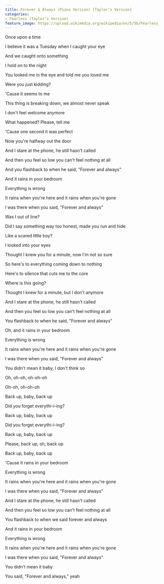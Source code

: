 ```yaml
---
title: Forever & Always (Piano Version) [Taylor’s Version]
categories:
- Fearless (Taylor’s Version)
feature_image: https://upload.wikimedia.org/wikipedia/en/5/5b/Fearless_%28Taylor%27s_Version%29_%282021_album_cover%29_by_Taylor_Swift.png
--- 
```

Once upon a time

I believe it was a Tuesday when I caught your eye

And we caught onto something

I hold on to the night

You looked me in the eye and told me you loved me

Were you just kidding?

'Cause it seems to me

This thing is breaking down, we almost never speak

I don't feel welcome anymore

What happened? Please, tell me

'Cause one second it was perfect

Now you're halfway out the door

And I stare at the phone, he still hasn't called

And then you feel so low you can't feel nothing at all

And you flashback to when he said, "Forever and always"

And it rains in your bedroom

Everything is wrong

It rains when you're here and it rains when you're gone

I was there when you said, "Forever and always"

Was I out of line?

Did I say something way too honest, made you run and hide

Like a scared little boy?

I looked into your eyes

Thought I knew you for a minute, now I'm not so sure

So here's to everything coming down to nothing

Here's to silence that cuts me to the core

Where is this going?

Thought I knew for a minute, but I don't anymore

And I stare at the phone, he still hasn't called

And then you feel so low you can't feel nothing at all

You flashback to when he said, "Forever and always"

Oh, and it rains in your bedroom

Everything is wrong

It rains when you're here and it rains when you're gone

I was there when you said, "Forever and always"

You didn't mean it baby, I don't think so

Oh, oh-oh, oh-oh-oh

Oh-oh, oh-oh-oh

Back up, baby, back up

Did you forget everythi-i-ing?

Back up, baby, back up

Did you forget everythi-i-ing?

Back up, baby, back up

Please, back up, oh, back up

Back up, baby, back up

'Cause it rains in your bedroom

Everything is wrong

It rains when you're here and it rains when you're gone

I was there when you said, "Forever and always"

And I stare at the phone, he still hasn't called

And then you feel so low you can't feel nothing at all

You flashback to when we said forever and always

And it rains in your bedroom

Everything is wrong

It rains when you're here and it rains when you're gone

I was there when you said, "Forever and always"

You didn't mean it baby

You said, "Forever and always," yeah
